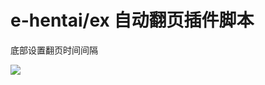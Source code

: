 # e-hentai/ex 自动翻页插件脚本

底部设置翻页时间间隔

![](https://cdn.jsdelivr.net/gh/hibian/MyStaticResources@main/1638002866601-Snipaste_2021-11-27_16-47-21.png)